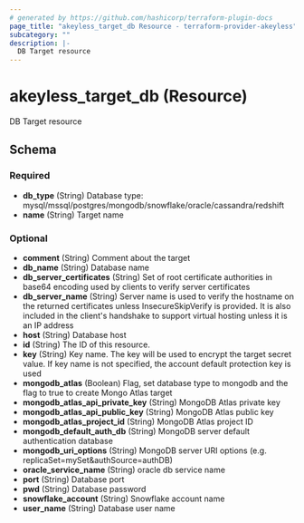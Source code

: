 ```yaml
---
# generated by https://github.com/hashicorp/terraform-plugin-docs
page_title: "akeyless_target_db Resource - terraform-provider-akeyless"
subcategory: ""
description: |-
  DB Target resource
---
```


# akeyless_target_db (Resource)

DB Target resource



<!-- schema generated by tfplugindocs -->
## Schema

### Required

- **db_type** (String) Database type: mysql/mssql/postgres/mongodb/snowflake/oracle/cassandra/redshift
- **name** (String) Target name

### Optional

- **comment** (String) Comment about the target
- **db_name** (String) Database name
- **db_server_certificates** (String) Set of root certificate authorities in base64 encoding used by clients to verify server certificates
- **db_server_name** (String) Server name is used to verify the hostname on the returned certificates unless InsecureSkipVerify is provided. It is also included in the client's handshake to support virtual hosting unless it is an IP address
- **host** (String) Database host
- **id** (String) The ID of this resource.
- **key** (String) Key name. The key will be used to encrypt the target secret value. If key name is not specified, the account default protection key is used
- **mongodb_atlas** (Boolean) Flag, set database type to mongodb and the flag to true to create Mongo Atlas target
- **mongodb_atlas_api_private_key** (String) MongoDB Atlas private key
- **mongodb_atlas_api_public_key** (String) MongoDB Atlas public key
- **mongodb_atlas_project_id** (String) MongoDB Atlas project ID
- **mongodb_default_auth_db** (String) MongoDB server default authentication database
- **mongodb_uri_options** (String) MongoDB server URI options (e.g. replicaSet=mySet&authSource=authDB)
- **oracle_service_name** (String) oracle db service name
- **port** (String) Database port
- **pwd** (String) Database password
- **snowflake_account** (String) Snowflake account name
- **user_name** (String) Database user name


